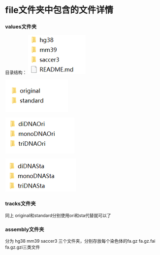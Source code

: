 # file文件夹中包含的文件详情
### values文件夹

目录结构：
![values](./screenshot/values.png)

![hg38](./screenshot/hg38.png)

![original](./screenshot/original.png)

![standard](./screenshot/standard.png)

### tracks文件夹

同上 original和standard分别使用ori和sta代替就可以了

### assembly文件夹
分为 hg38 mm39 saccer3 三个文件夹，分别存放每个染色体的fa.gz fa.gz.fai fa.gz.gzi三类文件